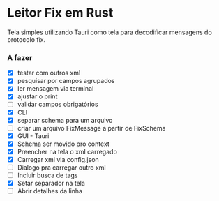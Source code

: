 # Leitor Fix em Rust
Tela simples utilizando Tauri como tela para decodificar mensagens do protocolo fix.

### A fazer
- [x] testar com outros xml
- [x] pesquisar por campos agrupados 
- [x] ler mensagem via terminal
- [x] ajustar o print
- [ ] validar campos obrigatórios
- [x] CLI
- [x] separar schema para um arquivo
- [ ] criar um arquivo FixMessage a partir de FixSchema
- [x] GUI - Tauri
- [x] Schema ser movido pro context
- [x] Preencher na tela o xml carregado
- [x] Carregar xml via config.json
- [ ] Dialogo pra carregar outro xml
- [ ] Incluir busca de tags
- [x] Setar separador na tela
- [ ] Abrir detalhes da linha